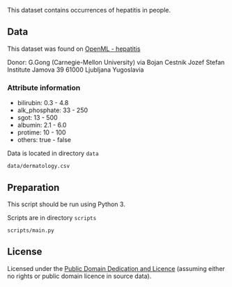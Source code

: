 This dataset contains occurrences of hepatitis in people. 

## Data

This dataset was found on [OpenML - hepatitis](https://www.openml.org/d/55)

Donor: G.Gong (Carnegie-Mellon University) via Bojan Cestnik Jozef Stefan Institute Jamova 39 61000 Ljubljana Yugoslavia

### Attribute information

* bilirubin: 0.3 - 4.8
* alk_phosphate: 33 - 250
* sgot: 13 - 500
* albumin: 2.1 - 6.0
* protime: 10 - 100
* others: true - false

Data is located in directory `data`

`data/dermatology.csv`

## Preparation

This script should be run using Python 3.

Scripts are in directory `scripts`

`scripts/main.py`

## License
Licensed under the [Public Domain Dedication and Licence][pddl] (assuming
either no rights or public domain licence in source data).

[pddl]: http://opendatacommons.org/licenses/pddl/1.0/